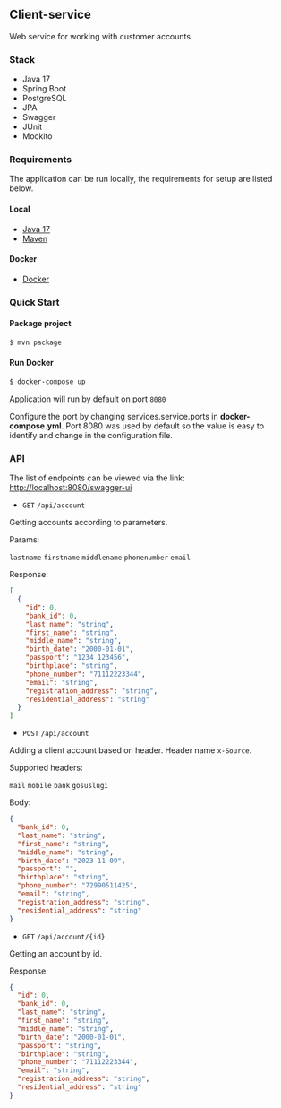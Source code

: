 ## Сlient-service

Web service for working with customer accounts.

### Stack

- Java 17
- Spring Boot
- PostgreSQL
- JPA
- Swagger
- JUnit
- Mockito

### Requirements

The application can be run locally, the requirements for setup are listed below.

#### Local

- [Java 17](https://www.oracle.com/java/technologies/javase/jdk17-archive-downloads.html)
- [Maven](https://repo.maven.apache.org/maven2/org/apache/maven/apache-maven/3.9.3/apache-maven-3.9.3-bin.zip)

#### Docker

- [Docker](https://www.docker.com/get-docker)

### Quick Start

#### Package project

```sh
$ mvn package
```

#### Run Docker

```sh
$ docker-compose up
```

Application will run by default on port `8080`

Configure the port by changing services.service.ports in **docker-compose.yml**.
Port 8080 was used by default so the value is easy to identify and change in the configuration file.

### API

The list of endpoints can be viewed via the link: [http://localhost:8080/swagger-ui](http://localhost:8080/swagger-ui)

- `GET` `/api/account`

Getting accounts according to parameters.

Params:

`lastname` `firstname` `middlename` `phonenumber` `email`

Response:

```json
[
  {
    "id": 0,
    "bank_id": 0,
    "last_name": "string",
    "first_name": "string",
    "middle_name": "string",
    "birth_date": "2000-01-01",
    "passport": "1234 123456",
    "birthplace": "string",
    "phone_number": "71112223344",
    "email": "string",
    "registration_address": "string",
    "residential_address": "string"
  }
]
```

- `POST` `/api/account`

Adding a client account based on header. Header name `x-Source`.

Supported headers:

`mail` `mobile` `bank` `gosuslugi`

Body:

```json
{
  "bank_id": 0,
  "last_name": "string",
  "first_name": "string",
  "middle_name": "string",
  "birth_date": "2023-11-09",
  "passport": "",
  "birthplace": "string",
  "phone_number": "72990511425",
  "email": "string",
  "registration_address": "string",
  "residential_address": "string"
}
```

- `GET` `/api/account/{id}`

Getting an account by id.

Response:

```json
{
  "id": 0,
  "bank_id": 0,
  "last_name": "string",
  "first_name": "string",
  "middle_name": "string",
  "birth_date": "2000-01-01",
  "passport": "string",
  "birthplace": "string",
  "phone_number": "71112223344",
  "email": "string",
  "registration_address": "string",
  "residential_address": "string"
}
```
